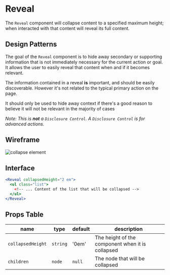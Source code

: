# Reveal

The `Reveal` component will collapse content to a specified maximum height; when interacted with that content will reveal its full content.

## Design Patterns

The goal of the `Reveal` component is to hide away secondary or supporting information that is not immediately necessary for the current action or goal. It allows the user to easily reveal that content when and if it becomes relevant.

The information contained in a reveal **is** important, and should be easily discoverable. However it's not related to the typical primary action on the page.

It should only be used to hide away context if there's a good reason to believe it will not be relevant in the majority of cases

_Note: This is **not** a `Disclosure Control`. A `Disclosure Control` is for advanced actions._

## Wireframe
![collapse element](https://user-images.githubusercontent.com/779421/47315129-e4b1c600-d600-11e8-822e-837f2125bc78.png)

## Interface
```jsx
<Reveal collapsedHeight="2 em">
  <ul class="list">
    <!-- ... Content of the list that will be collapsed -->
  </ul>
</Reveal>
```

## Props Table
| name | type | default | description |
|---|---|---|---|
| `collapsedHeight` |  `string` | '0em' | The height of the component when it is collapsed |
| `children` | `node` | `null` | The node that will be collapsed |
